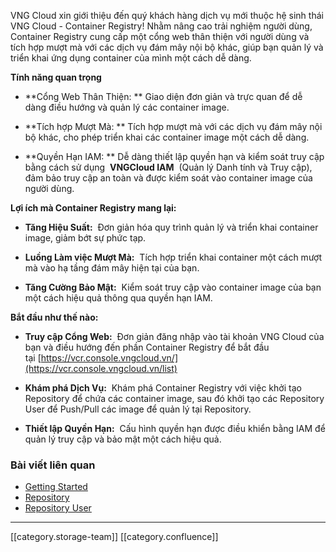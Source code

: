 VNG Cloud xin giới thiệu đến quý khách hàng dịch vụ mới thuộc hệ sinh thái VNG Cloud - Container Registry! Nhằm nâng cao trải nghiệm người dùng, Container Registry cung cấp một cổng web thân thiện với người dùng và tích hợp mượt mà với các dịch vụ đám mây nội bộ khác, giúp bạn quản lý và triển khai ứng dụng container của mình một cách dễ dàng.

 **Tính năng quan trọng** 


*  **Cổng Web Thân Thiện: ** Giao diện đơn giản và trực quan để dễ dàng điều hướng và quản lý các container image.


*  **Tích hợp Mượt Mà: ** Tích hợp mượt mà với các dịch vụ đám mây nội bộ khác, cho phép triển khai các container image một cách dễ dàng.


*  **Quyền Hạn IAM: ** Dễ dàng thiết lập quyền hạn và kiểm soát truy cập bằng cách sử dụng  **VNGCloud IAM**  (Quản lý Danh tính và Truy cập), đảm bảo truy cập an toàn và được kiểm soát vào container image của người dùng.



 **Lợi ích mà Container Registry mang lại:** 


*  **Tăng Hiệu Suất:**  Đơn giản hóa quy trình quản lý và triển khai container image, giảm bớt sự phức tạp.


*  **Luồng Làm việc Mượt Mà:**  Tích hợp triển khai container một cách mượt mà vào hạ tầng đám mây hiện tại của bạn.


*  **Tăng Cường Bảo Mật:**  Kiểm soát truy cập vào container image của bạn một cách hiệu quả thông qua quyền hạn IAM.



 **Bắt đầu như thế nào:** 


*  **Truy cập Cổng Web:**  Đơn giản đăng nhập vào tài khoản VNG Cloud của bạn và điều hướng đến phần Container Registry để bắt đầu tại [https://vcr.console.vngcloud.vn/](https://vcr.console.vngcloud.vn/list)


*  **Khám phá Dịch Vụ:**  Khám phá Container Registry với việc khởi tạo Repository để chứa các container image, sau đó khởi tạo các Repository User để Push/Pull các image để quản lý tại Repository.


*  **Thiết lập Quyền Hạn:**  Cấu hình quyền hạn được điều khiển bằng IAM để quản lý truy cập và bảo mật một cách hiệu quả.




### Bài viết liên quan

* [Getting Started](https://docs.vngcloud.vn/pages/viewpage.action?pageId=69468902&src=contextnavpagetreemode)
* [Repository](https://docs.vngcloud.vn/display/ONVINA/Repository?src=contextnavpagetreemode)
* [Repository User](https://docs.vngcloud.vn/display/ONVINA/Repository+User?src=contextnavpagetreemode)



*****

[[category.storage-team]] 
[[category.confluence]] 

